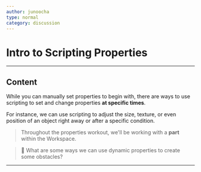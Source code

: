 ```yaml
---
author: junoocha
type: normal
category: discussion
---
```


# Intro to Scripting Properties

---

## Content

While you can manually set properties to begin with, there are ways to use scripting to set and change properties **at specific times**. 

For instance, we can use scripting to adjust the size, texture, or even position of an object right away or after a specific condition.

> Throughout the properties workout, we'll be working with a **part** within the Workspace.

> 💬 What are some ways we can use dynamic properties to create some obstacles?

---